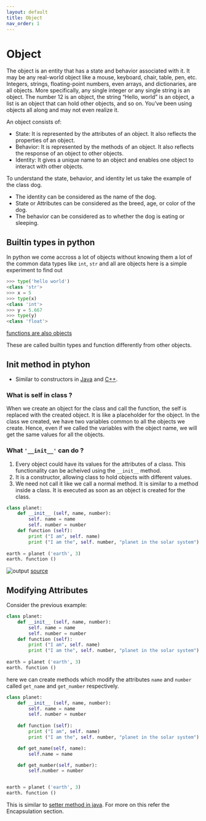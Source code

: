 ```yaml
---
layout: default
title: Object
nav_order: 1
---
```

# Object 
The object is an entity that has a state and behavior associated with it. It may be any real-world object like a mouse, keyboard, chair, table, pen, etc. Integers, strings, floating-point numbers, even arrays, and dictionaries, are all objects. More specifically, any single integer or any single string is an object. The number 12 is an object, the string “Hello, world” is an object, a list is an object that can hold other objects, and so on. You’ve been using objects all along and may not even realize it.

An object consists of:

- State: It is represented by the attributes of an object. It also reflects the properties of an object.
- Behavior: It is represented by the methods of an object. It also reflects the response of an object to other objects.
- Identity: It gives a unique name to an object and enables one object to interact with other objects.


To understand the state, behavior, and identity let us take the example of the class dog. 

- The identity can be considered as the name of the dog.
- State or Attributes can be considered as the breed, age, or color of the dog.
- The behavior can be considered as to whether the dog is eating or sleeping.


## Builtin types in python
In python we come accross a lot of objects without knowing them a lot of the common data types like `int`, `str` and all are objects here is a simple experiment to find out 
``` python
>>> type('hello world')
<class 'str'>
>>> x = 5
>>> type(x)
<class 'int'>
>>> y = 5.667
>>> type(y)   
<class 'float'>
```
[functions are also objects](Code/Objects/function_object.py)


These are called builtin types and function differently from other objects.



## Init method in ptyhon 

- Similar to constructors in [Java](https://www.geeksforgeeks.org/constructors-in-java/) and [C++](https://www.geeksforgeeks.org/constructors-c/).

### What is self in class ?

When we create an object for the class and call the function, the self is replaced with the created object. It is like a placeholder for the object. In the class we created, we have two variables common to all the objects we create. Hence, even if we called the variables with the object name, we will get the same values for all the objects.

### What `'__init__'` can do ?
1. Every object could have its values for the attributes of a class. This functionality can be acheived using the `__init__` method.
2. It is a constructor, allowing class to hold objects with different values.
3. We need not call it like we call a normal method. It is similar to a method inside a class. It is executed as soon as an object is created for the class.

``` python
class planet:  
    def __init__ (self, name, number):  
        self. name = name  
        self. number = number  
    def function (self):  
        print ("I am", self. name)  
        print ("I am the", self. number, "planet in the solar system")  
          
earth = planet ('earth', 3)  
earth. function ()  

```
![output](https://static.javatpoint.com/python/images/__init__-in-python2.png)
[source](https://www.javatpoint.com/__init__-in-python)

## Modifying Attributes

Consider the previous example: 
``` python
class planet:  
    def __init__ (self, name, number):  
        self. name = name  
        self. number = number  
    def function (self):  
        print ("I am", self. name)  
        print ("I am the", self. number, "planet in the solar system")  
          
earth = planet ('earth', 3)  
earth. function ()  

```
here we can create methods which modify the attributes `name` and `number` called `get_name` and `get_number` respectively.
``` python
class planet:  
    def __init__ (self, name, number):  
        self. name = name  
        self. number = number 
     
    def function (self):  
        print ("I am", self. name)  
        print ("I am the", self. number, "planet in the solar system")  

    def get_name(self, name):
        self.name = name

    def get_number(self, number):
        self.number = number


earth = planet ('earth', 3)  
earth. function ()  

```
This is similar to [setter method in java](https://www.w3schools.com/java/java_encapsulation.asp). For more on this refer the Encapsulation section.